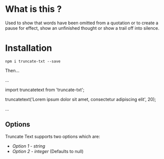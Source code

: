# What is this ?

Used to show that words have been omitted from a quotation or to create a pause for effect, show an unfinished thought or show a trail off into silence.

# Installation

`npm i truncate-txt --save`

Then...

...

import truncatetext from 'truncate-txt';

truncatetext('Lorem ipsum dolor sit amet, consectetur adipiscing elit', 20);

...

## Options

Truncate Text supports two options which are:

* *Option 1* - _string_ 
* *Option 2* - _integer_ (Defaults to null)